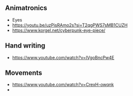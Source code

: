 ## Animatronics

* Eyes
* https://youtu.be/uzPisRAmo2s?si=T2qgPWS7sMB1CUZH
* https://www.korgel.net/cyberpunk-eye-piece/

## Hand writing

* https://www.youtube.com/watch?v=IVgoBncPw4E

## Movements

* https://www.youtube.com/watch?v=CrexH-owqnk
* 
